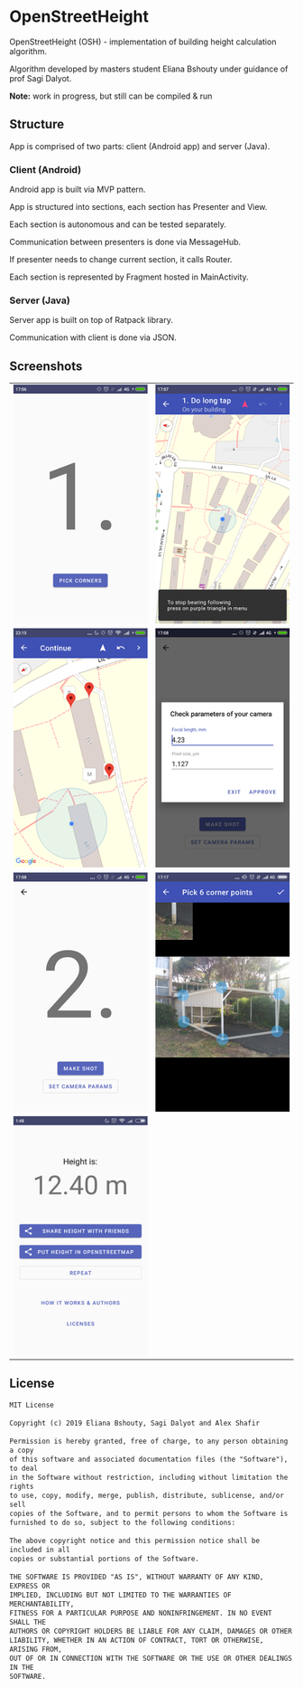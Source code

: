 # OpenStreetHeight

OpenStreetHeight (OSH) - implementation of building height calculation algorithm.

Algorithm developed by masters student Eliana Bshouty under guidance of prof Sagi Dalyot.

**Note:** work in progress, but still can be compiled & run


## Structure

App is comprised of two parts: client (Android app) and server (Java).

### Client (Android)

Android app is built via MVP pattern.

App is structured into sections, each section has Presenter and View.

Each section is autonomous and can be tested separately.

Communication between presenters is done via MessageHub.

If presenter needs to change current section, it calls Router.

Each section is represented by Fragment hosted in MainActivity. 

### Server (Java)

Server app is built on top of Ratpack library.

Communication with client is done via JSON.

## Screenshots
| | |
:-------------------------:|:-------------------------:
![](Wiki/1.png)  |  ![](Wiki/2.png)
![](Wiki/3.png)  |  ![](Wiki/4.png)
![](Wiki/5.png)  |  ![](Wiki/6.png)
![](Wiki/7.png)  | 

## License

```
MIT License

Copyright (c) 2019 Eliana Bshouty, Sagi Dalyot and Alex Shafir

Permission is hereby granted, free of charge, to any person obtaining a copy
of this software and associated documentation files (the "Software"), to deal
in the Software without restriction, including without limitation the rights
to use, copy, modify, merge, publish, distribute, sublicense, and/or sell
copies of the Software, and to permit persons to whom the Software is
furnished to do so, subject to the following conditions:

The above copyright notice and this permission notice shall be included in all
copies or substantial portions of the Software.

THE SOFTWARE IS PROVIDED "AS IS", WITHOUT WARRANTY OF ANY KIND, EXPRESS OR
IMPLIED, INCLUDING BUT NOT LIMITED TO THE WARRANTIES OF MERCHANTABILITY,
FITNESS FOR A PARTICULAR PURPOSE AND NONINFRINGEMENT. IN NO EVENT SHALL THE
AUTHORS OR COPYRIGHT HOLDERS BE LIABLE FOR ANY CLAIM, DAMAGES OR OTHER
LIABILITY, WHETHER IN AN ACTION OF CONTRACT, TORT OR OTHERWISE, ARISING FROM,
OUT OF OR IN CONNECTION WITH THE SOFTWARE OR THE USE OR OTHER DEALINGS IN THE
SOFTWARE.
```
